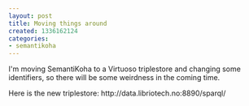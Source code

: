 ```yaml
---
layout: post
title: Moving things around
created: 1336162124
categories:
- semantikoha
---
```

<p>I'm moving SemantiKoha to a Virtuoso triplestore and changing some identifiers, so there will be some weirdness in the coming time.</p>

<p>Here is the new triplestore: http://data.libriotech.no:8890/sparql/</p>
